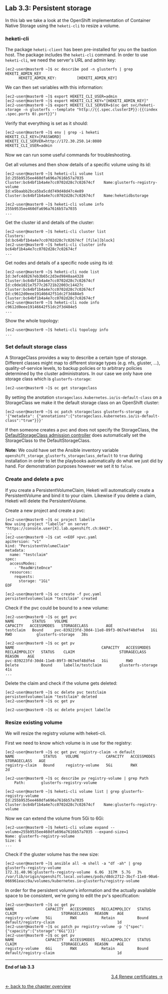 ## Lab 3.3: Persistent storage

In this lab we take a look at the OpenShift implementation of Container Native Storage using the `heketi-cli` to resize a volume.


### heketi-cli

The package `heketi-client` has been pre-installed for you on the bastion host. The package includes the `heketi-cli` command.
In order to use `heketi-cli`, we need the server's URL and admin key:
```
[ec2-user@master0 ~]$ oc describe pod -n glusterfs | grep HEKETI_ADMIN_KEY
      HEKETI_ADMIN_KEY:			[HEKETI_ADMIN_KEY]
```

We can then set variables with this information:
```
[ec2-user@master0 ~]$ export HEKETI_CLI_USER=admin
[ec2-user@master0 ~]$ export HEKETI_CLI_KEY="[HEKETI_ADMIN_KEY]"
[ec2-user@master0 ~]$ export HEKETI_CLI_SERVER=$(oc get svc/heketi-storage -n glusterfs --template "http://{{.spec.clusterIP}}:{{(index .spec.ports 0).port}}")
```

Verify that everything is set as it should:
```
[ec2-user@master0 ~]$ env | grep -i heketi
HEKETI_CLI_KEY=[PASSWORD]
HEKETI_CLI_SERVER=http://172.30.250.14:8080
HEKETI_CLI_USER=admin
```

Now we can run some useful commands for troubleshooting.

Get all volumes and then show details of a specific volume using its id:
```
[ec2-user@master0 ~]$ heketi-cli volume list
Id:255b9535ee460dfa696a7616b57a7035    Cluster:bc64bf1b4a4e7cc0702d28c7c02674cf    Name:glusterfs-registry-volume
Id:e5baabb2bca5ba5cdd749d48d47c4e89    Cluster:bc64bf1b4a4e7cc0702d28c7c02674cf    Name:heketidbstorage

[ec2-user@master0 ~]$ heketi-cli volume info 255b9535ee460dfa696a7616b57a7035
...
```

Get the cluster id and details of the cluster:
```
[ec2-user@master0 ~]$ heketi-cli cluster list
Clusters:
Id:bc64bf1b4a4e7cc0702d28c7c02674cf [file][block]
[ec2-user@master0 ~]$ heketi-cli cluster info bc64bf1b4a4e7cc0702d28c7c02674cf
...
```

Get nodes and details of a specific node using its id:
```
[ec2-user@master0 ~]$ heketi-cli node list
Id:3efc4d8267eb3b65c2d3ed9848aa4328	Cluster:bc64bf1b4a4e7cc0702d28c7c02674cf
Id:c0de1021e7577c26721b22003c14427c	Cluster:bc64bf1b4a4e7cc0702d28c7c02674cf
Id:c9612d0eee19146642f51dc2f3d484e5	Cluster:bc64bf1b4a4e7cc0702d28c7c02674cf
[ec2-user@master0 ~]$ heketi-cli node info c9612d0eee19146642f51dc2f3d484e5
...
```

Show the whole topology:
```
[ec2-user@master0 ~]$ heketi-cli topology info
...
```


### Set default storage class

A StorageClass provides a way to describe a certain type of storage. Different classes might map to different storage types (e.g. nfs, gluster, ...), quality-of-service levels, to backup policies or to arbitrary policies determined by the cluster administrators. In our case we only have one storage class which is `glusterfs-storage`:
```
[ec2-user@master0 ~]$ oc get storageclass
```

By setting the anotation `storageclass.kubernetes.io/is-default-class` on a StorageClass we make it the default storage class on an OpenShift cluster:
```
[ec2-user@master0 ~]$ oc patch storageclass glusterfs-storage -p  '{"metadata": {"annotations":{"storageclass.kubernetes.io/is-default-class":"true"}}}'
```

If then someone creates a pvc and does not specify the StorageClass, the [DefaultStorageClass admission controller](https://kubernetes.io/docs/admin/admission-controllers/#defaultstorageclass) does automatically set the StorageClass to the DefaultStorageClass.

**Note:** We could have set the Ansible inventory variable `openshift_storage_glusterfs_storageclass_default` to `true` during installation in order to let the playbooks automatically do what we just did by hand. For demonstration purposes however we set it to `false`.


### Create and delete a pvc

If you create a PersistentVolumeClaim, Heketi will automatically create a PersistentVolume and bind it to your claim. Likewise if you delete a claim, Heketi will delete the PersistentVolume.

Create a new project and create a pvc:
```
[ec2-user@master0 ~]$ oc project labelle
Now using project "labelle" on server "https://console.user[X].lab.openshift.ch:8443".
...
[ec2-user@master0 ~]$ cat <<EOF >pvc.yaml
apiVersion: "v1"
kind: "PersistentVolumeClaim"
metadata:
  name: "testclaim"
spec:
  accessModes:
    - "ReadWriteOnce"
  resources:
    requests:
      storage: "1Gi"
EOF

[ec2-user@master0 ~]$ oc create -f pvc.yaml
persistentvolumeclaim "testclaim" created
```

Check if the pvc could be bound to a new volume:
```
[ec2-user@master0 ~]$ oc get pvc
NAME        STATUS    VOLUME                                     CAPACITY   ACCESSMODES   STORAGECLASS        AGE
testclaim   Bound     pvc-839223fd-30d4-11e8-89f3-067e4f48dfe4   1Gi        RWO           glusterfs-storage   38s

[ec2-user@master0 ~]$ oc get pv
NAME                                       CAPACITY   ACCESSMODES   RECLAIMPOLICY   STATUS    CLAIM                    STORAGECLASS        REASON    AGE
pvc-839223fd-30d4-11e8-89f3-067e4f48dfe4   1Gi        RWO           Delete          Bound     labelle/testclaim        glusterfs-storage             41s
...
```

Delete the claim and check if the volume gets deleted:
```
[ec2-user@master0 ~]$ oc delete pvc testclaim
persistentvolumeclaim "testclaim" deleted
[ec2-user@master0 ~]$ oc get pv

[ec2-user@master0 ~]$ oc delete project labelle
```


### Resize existing volume

We will resize the registry volume with heketi-cli.

First we need to know which volume is in use for the registry:
```
[ec2-user@master0 ~]$ oc get pvc registry-claim -n default
NAME             STATUS    VOLUME            CAPACITY   ACCESSMODES   STORAGECLASS   AGE
registry-claim   Bound     registry-volume   5Gi        RWX                          2d

[ec2-user@master0 ~]$ oc describe pv registry-volume | grep Path
    Path:		glusterfs-registry-volume

[ec2-user@master0 ~]$ heketi-cli volume list | grep glusterfs-registry-volume
Id:255b9535ee460dfa696a7616b57a7035    Cluster:bc64bf1b4a4e7cc0702d28c7c02674cf    Name:glusterfs-registry-volume
```

Now we can extend the volume from 5Gi to 6Gi:
```
[ec2-user@master0 ~]$ heketi-cli volume expand --volume=255b9535ee460dfa696a7616b57a7035 --expand-size=1
Name: glusterfs-registry-volume
Size: 6
...
```

Check if the gluster volume has the new size:
```
[ec2-user@master0 ~]$ ansible all -m shell -a "df -ah" | grep glusterfs-registry-volume
172.31.40.96:glusterfs-registry-volume  6.0G  317M  5.7G   3% /var/lib/origin/openshift.local.volumes/pods/d8dc2712-3bcf-11e8-90a6-066961eacc9a/volumes/kubernetes.io~glusterfs/registry-volume
```

In order for the persistent volume's information and the actually available space to be consistent, we're going to edit the pv's specification:
```
[ec2-user@master0 ~]$ oc get pv
NAME              CAPACITY   ACCESSMODES   RECLAIMPOLICY   STATUS    CLAIM                    STORAGECLASS   REASON    AGE
registry-volume   5Gi        RWX           Retain          Bound     default/registry-claim                            1d
[ec2-user@master0 ~]$ oc patch pv registry-volume -p '{"spec":{"capacity":{"storage":"6Gi"}}}'
[ec2-user@master0 ~]$ oc get pv
NAME              CAPACITY   ACCESSMODES   RECLAIMPOLICY   STATUS    CLAIM                    STORAGECLASS   REASON    AGE
registry-volume   6Gi        RWX           Retain          Bound     default/registry-claim                            1d
```

---

**End of lab 3.3**

<p width="100px" align="right"><a href="34_renew_certificates.md">3.4 Renew certificates →</a></p>

[← back to the chapter overview](30_daily_business.md)
